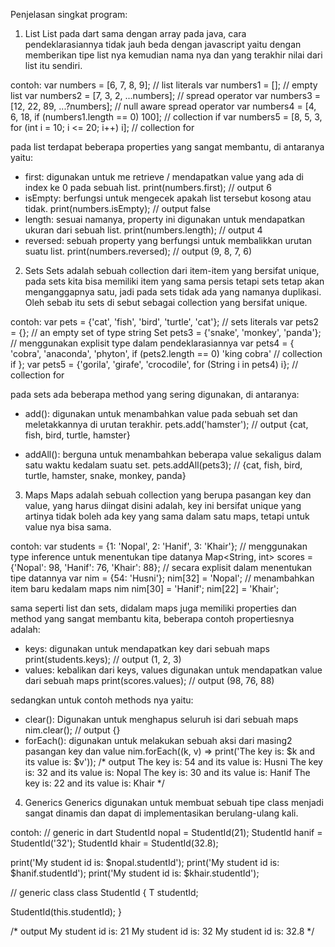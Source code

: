 Penjelasan singkat program:

1. List
List pada dart sama dengan array pada java, cara pendeklarasiannya tidak jauh beda dengan javascript yaitu dengan memberikan tipe list nya kemudian nama nya dan yang terakhir nilai dari list itu sendiri.

contoh:
var numbers = [6, 7, 8, 9]; // list literals 
var numbers1 = []; // empty list 
var numbers2 = [7, 3, 2, ...numbers]; // spread operator
var numbers3 = [12, 22, 89, ...?numbers]; // null aware spread operator
var numbers4 = [4, 6, 18, if (numbers1.length == 0) 100]; // collection if 
var numbers5 = [8, 5, 3, for (int i = 10; i <= 20; i++) i]; // collection for

pada list terdapat beberapa properties yang sangat membantu, di antaranya yaitu:
- first: digunakan untuk me retrieve / mendapatkan value yang ada di index ke 0 pada sebuah list.
print(numbers.first); // output 6
- isEmpty: berfungsi untuk mengecek apakah list tersebut kosong atau tidak. 
print(numbers.isEmpty); // output false
- length: sesuai namanya, property ini digunakan untuk mendapatkan ukuran dari sebuah list.
print(numbers.length); // output 4
- reversed: sebuah property yang berfungsi untuk membalikkan urutan suatu list.
print(numbers.reversed); // output (9, 8, 7, 6)

2. Sets 
Sets adalah sebuah collection dari item-item yang bersifat unique, pada sets kita bisa memiliki item yang sama persis tetapi sets tetap akan menganggapnya satu, jadi pada sets tidak ada yang namanya duplikasi. Oleh sebab itu sets di sebut sebagai collection yang bersifat unique.

contoh:
var pets = {'cat', 'fish', 'bird', 'turtle', 'cat'}; // sets literals
var pets2 = <String>{}; // an empty set of type string
Set<String> pets3 = {'snake', 'monkey', 'panda'}; // menggunakan explisit type dalam pendeklarasiannya
var pets4 = {
  'cobra',
  'anaconda',
  'phyton',
  if (pets2.length == 0) 'king cobra' // collection if
};
var pets5 = {'gorila', 'girafe', 'crocodile', for (String i in pets4) i}; // collection for

pada sets ada beberapa method yang sering digunakan, di antaranya:
- add(): digunakan untuk menambahkan value pada sebuah set dan meletakkannya di urutan terakhir.
pets.add('hamster'); // output {cat, fish, bird, turtle, hamster}
  
- addAll(): berguna untuk menambahkan beberapa value sekaligus dalam satu waktu kedalam suatu set.
pets.addAll(pets3); // {cat, fish, bird, turtle, hamster, snake, monkey, panda}

3. Maps
Maps adalah sebuah collection yang berupa pasangan key dan value, yang harus diingat disini adalah, key ini bersifat unique yang artinya tidak boleh ada key yang sama dalam satu maps, tetapi untuk value nya bisa sama.

contoh:
var students = {1: 'Nopal', 2: 'Hanif', 3: 'Khair'}; // menggunakan type inference untuk menentukan tipe datanya
Map<String, int> scores = {'Nopal': 98, 'Hanif': 76, 'Khair': 88}; // secara explisit dalam menentukan tipe datannya
var nim = {54: 'Husni'};
nim[32] = 'Nopal'; // menambahkan item baru kedalam maps nim
nim[30] = 'Hanif';
nim[22] = 'Khair';

sama seperti list dan sets, didalam maps juga memiliki properties dan method yang sangat membantu kita, beberapa contoh propertiesnya adalah:
- keys: digunakan untuk mendapatkan key dari sebuah maps
print(students.keys); // output (1, 2, 3)
- values: kebalikan dari keys, values digunakan untuk mendapatkan value dari sebuah maps
print(scores.values); // output (98, 76, 88)

sedangkan untuk contoh methods nya yaitu:
- clear(): Digunakan untuk menghapus seluruh isi dari sebuah maps
nim.clear(); // output {}
- forEach(): digunakan untuk melakukan sebuah aksi dari masing2 pasangan key dan value
nim.forEach((k, v) => print('The key is: $k and its value is: $v'));
/* output
The key is: 54 and its value is: Husni
The key is: 32 and its value is: Nopal
The key is: 30 and its value is: Hanif
The key is: 22 and its value is: Khair */

4. Generics
Generics digunakan untuk membuat sebuah tipe class menjadi sangat dinamis dan dapat di implementasikan berulang-ulang kali.

contoh:
// generic in dart
StudentId nopal = StudentId<int>(21);
StudentId hanif = StudentId<String>('32');
StudentId khair = StudentId<double>(32.8);

print('My student id is: $nopal.studentId');
print('My student id is: $hanif.studentId');
print('My student id is: $khair.studentId');

// generic class
class StudentId<T> {
  T studentId;

  StudentId(this.studentId);
}

/* output
My student id is: 21
My student id is: 32
My student id is: 32.8 */


